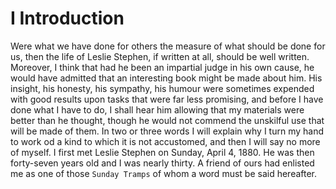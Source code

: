 # I Introduction #
Were what we have done for others the measure of what should be done for us, then the life of Leslie Stephen, if written at all, should be well written. Moreover, I think that had he been an impartial judge in his own cause, he would have admitted that an interesting book might be made about him. His insight, his honesty, his sympathy, his humour were sometimes expended with good results upon tasks that were far less promising, and before I have done what I have to do, I shall hear him allowing that my materials were better than he thought, though he would not commend the unskilful use that will be made of them.
In two or three words I will explain why I turn my hand to work od a kind to which it is not accustomed, and then I will say no more of myself. I first met Leslie Stephen on Sunday, April 4, 1880. He was then forty-seven years old and I was nearly thirty. A friend of ours had enlisted me as one of those `Sunday Tramps` of whom a word must be said hereafter. 

